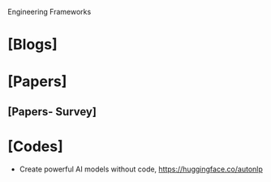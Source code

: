Engineering Frameworks

# [Blogs]


# [Papers]

## [Papers- Survey]



# [Codes]
+ Create powerful AI models without code, https://huggingface.co/autonlp

